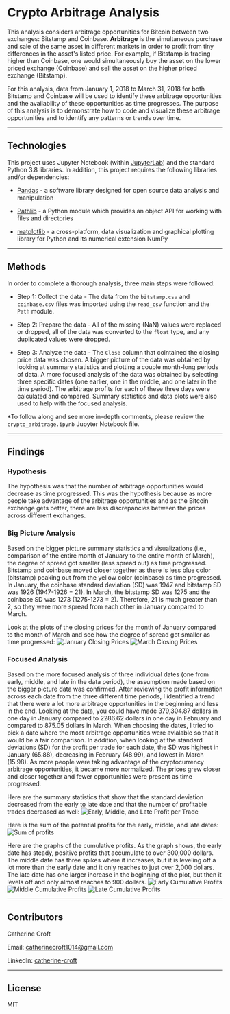 # Crypto Arbitrage Analysis

This analysis considers arbitrage opportunities for Bitcoin between two exchanges: Bitstamp and Coinbase. **Arbitrage** is the simultaneous purchase and sale of the same asset in different markets in order to profit from tiny differences in the asset's listed price. For example, if Bitstamp is trading higher than Coinbase, one would simultaneously buy the asset on the lower priced exchange (Coinbase) and sell the asset on the higher priced exchange (Bitstamp). 

For this analysis, data from January 1, 2018 to March 31, 2018 for both Bitstamp and Coinbase will be used to identify these arbitrage opportunities and the availability of these opportunities as time progresses. The purpose of this analysis is to demonstrate how to code and visualize these arbitrage opportunities and to identify any patterns or trends over time. 

---

## Technologies
This project uses Jupyter Notebook (within [JupyterLab](https://jupyterlab.readthedocs.io/en/stable/)) and the standard Python 3.8 libraries. In addition, this project requires the following libraries and/or dependencies:

* [Pandas](https://pandas.pydata.org/) - a software library designed for open source data analysis and manipulation

* [Pathlib](https://docs.python.org/3/library/pathlib.html) - a Python module which provides an object API for working with files and directories

* [matplotlib](https://matplotlib.org/) - a cross-platform, data visualization and graphical plotting library for Python and its numerical extension NumPy


---
## Methods

In order to complete a thorough analysis, three main steps were followed:
* Step 1: Collect the data - The data from the `bitstamp.csv` and `coinbase.csv` files was imported using the `read_csv` function and the `Path` module.

* Step 2: Prepare the data - All of the missing (NaN) values were replaced or dropped, all of the data was converted to the `float` type, and any duplicated values were dropped.

* Step 3: Analyze the data - The `Close` column that cointained the closing price data was chosen. A bigger picture of the data was obtained by looking at summary statistics and plotting a couple month-long periods of data. A more focused analysis of the data was obtained by selecting three specific dates (one earlier, one in the middle, and one later in the time period). The arbitrage profits for each of these three days were calculated and compared. Summary statistics and data plots were also used to help with the focused analysis.  

*To follow along and see more in-depth comments, please review the `crypto_arbitrage.ipynb` Jupyter Notebook file.

---
## Findings 

### Hypothesis
The hypothesis was that the number of arbitrage opportunities would decrease as time progressed. This was the hypothesis because as more people take advantage of the arbitrage opportunities and as the Bitcoin exchange gets better, there are less discrepancies between the prices across different exchanges. 

### Big Picture Analysis
Based on the bigger picture summary statistics and visualizations (i.e., comparison of the entire month of January to the entire month of March), the degree of spread got smaller (less spread out) as time progressed. Bitstamp and coinbase moved closer together as there is less blue color (bitstamp) peaking out from the yellow color (coinbase) as time progressed. In January, the coinbase standard deviation (SD) was 1947 and bitstamp SD was 1926 (1947-1926 = 21). In March, the bitstamp SD was 1275 and the coinbase SD was 1273 (1275-1273 = 2). Therefore, 21 is much greater than 2, so they were more spread from each other in January compared to March. 

Look at the plots of the closing prices for the month of January compared to the month of March and see how the degree of spread got smaller as time progressed:
![January Closing Prices](Screenshots/January_Prices.png)
![March Closing Prices](Screenshots/March_Prices.png)

### Focused Analysis
Based on the more focused analysis of three individual dates (one from early, middle, and late in the data period), the assumption made based on the bigger picture data was confirmed. After reviewing the profit information across each date from the three different time periods, I identified a trend that there were a lot more arbitrage opportunities in the beginning and less in the end. Looking at the data, you could have made 379,304.87 dollars in one day in January compared to 2286.62 dollars in one day in February and compared to 875.05 dollars in March. When choosing the dates, I tried to pick a date where the most arbitrage opportunities were avialable so that it would be a fair comparison. In addition, when looking at the standard deviations (SD) for the profit per trade for each date, the SD was highest in January (65.88), decreasing in February (48.99), and lowest in March (15.98). As more people were taking advantage of the cryptocurrency arbitrage opportunities, it became more normalized. The prices grew closer and closer together and fewer opportunities were present as time progressed. 

Here are the summary statistics that show that the standard deviation decreased from the early to late date and that the number of profitable trades decreased as well:
![Early, Middle, and Late Profit per Trade](Screenshots/summary_stats.png)

Here is the sum of the potential profits for the early, middle, and late dates:
![Sum of profits](Screenshots/Sum_Profits.png)

Here are the graphs of the cumulative profits. As the graph shows, the early date has steady, positive profits that accumulate to over 300,000 dollars. The middle date has three spikes where it increases, but it is leveling off a lot more than the early date and it only reaches to just over 2,000 dollars. The late date has one larger increase in the beginning of the plot, but then it levels off and only almost reaches to 900 dollars.
![Early Cumulative Profits](Screenshots/Early_Cumulative.png)
![Middle Cumulative Profits](Screenshots/Middle_Cumulative.png)
![Late Cumulative Profits](Screenshots/Late_Cumulative.png)

---
## Contributors
Catherine Croft

Email: catherinecroft1014@gmail.com

LinkedIn: [catherine-croft](https://www.linkedin.com/in/catherine-croft-4715481aa/)

---

## License

MIT





